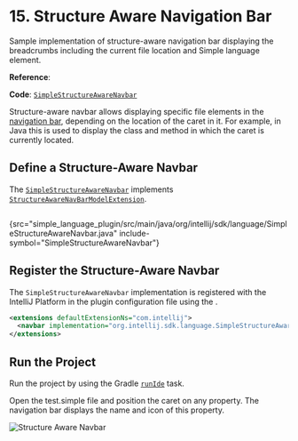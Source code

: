 <!-- Copyright 2000-2025 JetBrains s.r.o. and contributors. Use of this source code is governed by the Apache 2.0 license. -->

# 15. Structure Aware Navigation Bar

<link-summary>Sample implementation of structure-aware navigation bar displaying the breadcrumbs including the current file location and Simple language element.</link-summary>

<tldr>

**Reference**: [](navbar.md)

**Code**: [`SimpleStructureAwareNavbar`](%gh-sdk-samples-master%/simple_language_plugin/src/main/java/org/intellij/sdk/language/SimpleStructureAwareNavbar.java)

</tldr>

<include from="language_and_filetype.md" element-id="custom_language_tutorial_header"></include>

Structure-aware navbar allows displaying specific file elements in the
[navigation bar](https://www.jetbrains.com/help/idea/guided-tour-around-the-user-interface.html#navigation-bar),
depending on the location of the caret in it.
For example, in Java this is used to display the class and method in which the caret is currently located.

## Define a Structure-Aware Navbar

The [`SimpleStructureAwareNavbar`](%gh-sdk-samples-master%/simple_language_plugin/src/main/java/org/intellij/sdk/language/SimpleStructureAwareNavbar.java) implements
[`StructureAwareNavBarModelExtension`](%gh-ic%/platform/lang-impl/src/com/intellij/ide/navigationToolbar/StructureAwareNavBarModelExtension.kt).

```java
```
{src="simple_language_plugin/src/main/java/org/intellij/sdk/language/SimpleStructureAwareNavbar.java" include-symbol="SimpleStructureAwareNavbar"}

## Register the Structure-Aware Navbar

The `SimpleStructureAwareNavbar` implementation is registered with the IntelliJ Platform in the plugin
configuration file using the <include from="snippets.topic" element-id="ep"><var name="ep" value="com.intellij.navbar"/></include>.

```xml
<extensions defaultExtensionNs="com.intellij">
  <navbar implementation="org.intellij.sdk.language.SimpleStructureAwareNavbar"/>
</extensions>
```

## Run the Project

Run the project by using the Gradle [`runIde`](creating_plugin_project.md#running-a-plugin-with-the-runide-gradle-task) task.

Open the <path>test.simple</path> file and position the caret on any property.
The navigation bar displays the name and icon of this property.

![Structure Aware Navbar](structure_aware_navbar.png)
